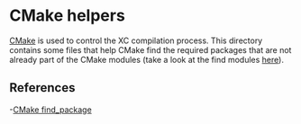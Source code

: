 # CMake helpers

[CMake](https://cmake.org/) is used to control the XC compilation process. This directory contains some files that help CMake find the required packages that are not already part of the CMake modules (take a look at the find modules [here](https://cmake.org/cmake/help/latest/manual/cmake-modules.7.html)).


## References
-[CMake find_package](https://cmake.org/cmake/help/latest/command/find_package.html)

